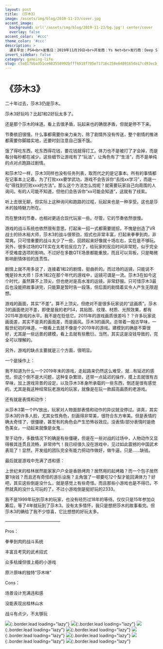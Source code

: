 ```yaml
---
layout: post
title: 《莎木3》
image: /assets/img/blog/2019-11-23/cover.jpg
accent_image: 
  background: url('/assets/img/blog/2019-11-23/bg.jpg') center/cover
  overlay: false
accent_color: '#ccc'
theme_color: '#ccc'
description: >
  通关平台：PS4<br>发售日：2019年11月19日<br>开发商：Ys Net<br>发行商：Deep Silver<br>个人评分：75
invert_sidebar: false
category: gameing-life
slug: c5a817bba351ce683558992bfff6518f785e71716c258e6488165da17cd93ecb
---
```


# 《莎木3》

二十年过去，莎木3仍是莎木。

莎木3好玩吗？比起1和2好玩太多了。

还是那个莎木的味道。看上去很矛盾，玩起来也的确很矛盾，但就是停不下来。

节奏依旧很慢。什么事都需要你亲力亲为，除了剧情外没有传送，整个剧情的推进都需要你脚踏实地，还要时刻注意自己饿不饿。

饿了得吃东西，吃东西得花钱，要花钱就得打工。体力也不是被打了才会掉，而是每分每秒都在减少。这些细节让游戏有了“玩法”，让角色有了“生活”，而不是单纯的点对点跑路过剧情。

和莎木12一样，莎木3同样也没有任务列表，取而代之的是记事本。所有的事情都在记事本上记着。为了打败xxx要学武功，游戏不会告诉你“去找xx学习”，而是一句“得找到打败xxx的方法”。那么这个方法怎么找呢？就需要玩家自己向周围的人询问。有的人可能不知道，但他们会告诉你“xx可能会知道”，这就有了线索。

听上去很无聊，但实际上这种询问和跑路的过程，玩起来也是一种享受。这也是莎木的独特魅力所在。

而在整体的节奏，也相对更适合现代玩家一些。尽管，它的节奏依然很慢。

游戏的战斗系统也依然很有意思。打起来一招一式都需要搓招，不愧是创造了VR战士的铃木裕大师，莎木3的战斗很带劲，招式也非常丰富，打起来拳拳到肉，非常爽。只可惜重要的战斗太少了一些，回顾起来好像就十场左右，实在是不够玩。另外，很多过场的QTE实在太考验反应力了，给玩家的反应时间非常短，似乎完全不受难度选项的影响。不过好在多数QTE场景都能重放，而且可以背板，只是略微影响剧情体验的连贯性。

剧情上就不用多说了，连接着1和2的剧情，挺曲折的。而过场的运镜，只能说不愧是铃木大师！莎木1和2在那个年代的游戏中，运镜可谓是一流。莎木3在如今这个时代，虽然算不上顶尖，但也绝对是高水准的运镜，非常舒服。只可惜莎木3最后也没能把故事讲完，只能算是暂时告一段落，但后面的剧情着实令人产生无限遐想。

游戏的画面，其实“不差”。算不上顶尖，但绝对不是很多玩家说的“这画质”。莎木3的画面绝对不差，即使是我的老PS4，其贴图、纹理、材质、光照效果，都有2015年游戏的水平。我不是在贬低它。2015年的游戏画质很差吗？？许多玩家说画面差，其实不是真的画面差，而是画风。莎木3的画风，总带着一股古早味，一股世纪初的味道，一眼看上去就不像是个2019年的游戏。建模到的确是不算很好，尤其是一些远景的建模，看上去就有些敷衍。当然，其实这是没钱导致的，完全可以理解的。

另外，游戏的缺点主要就是三个方面，很明显。

一个是操作上：

我不知道为什么一个2019年末的游戏，走起路来仍然这么难受，就…有延迟的感觉。但这个倒不是大问题，这种复杂繁琐，还带一点延迟的操作，摸上去就很有古早味，加上游戏背景的设定，以及莎木3本身所承载的一些东西，倒还是很有感觉的。尤其是我这种经常玩老游戏的玩家，就像是在玩一款超高画质的老游戏。

还有就是表情和动作：

从莎木3第一个PV放出，玩家对人物面部表情和动作的异议就没停过。讲真，其实莎木3的许多人脸，尤其女性角色，刻画得非常美，很符合东方审美。但是表情的确太奇怪了，很僵硬，甚至有的角色会产生恐怖谷效应。没表情/部分表情时是绝色美女，一动起来就像是女鬼…

至于动作，多数情况下的确是有些僵硬，但是在一些对战的过场中，人物动作又显得极其连贯且流畅，非常帅气！我已经很久没在游戏中，见过如此震撼的中国武术表现了！显然，开发组的团队完全有能力把动作做好，做牛逼，只是……缺钱。

最后就是游戏中充满了违和感：

上世纪末的桂林居然能家家户户全是香肠烤肉？居然用的起烤箱？而一个包子居然要1块钱？而且还有奇怪的游乐设施？主角饿了一顿要吃12个梨才能回满体力？好吧，其实这些倒是没什么，就是感觉上有些奇怪。而且那些小游戏也是不得已，不然就真的没什么可玩的了，不过小游戏倒是挺好玩的2333。

我不是1999年玩到莎木的玩家，也没有经历过18年的等待。仅仅只是15年参加众筹后，等了4年就玩到了莎木3。没有太多情怀，我只是想把莎木的故事看完。但莎木3的确给了我不少惊喜，它比想想的好玩太多。

—————————————

Pros：

拳拳到肉的战斗系统

丰富且考究的武术招式

众多枯燥但很上瘾的小游戏

原汁原味的独特“莎木味”

Cons：

场景设计充满违和感

没能表现出桂林山水

战斗有点少，不太够玩

![](/assets/img/blog/2019-11-23/1.jpg){:.border.lead loading="lazy"}
![](/assets/img/blog/2019-11-23/2.jpg){:.border.lead loading="lazy"}
![](/assets/img/blog/2019-11-23/3.jpg){:.border.lead loading="lazy"}
![](/assets/img/blog/2019-11-23/4.jpg){:.border.lead loading="lazy"}
![](/assets/img/blog/2019-11-23/5.jpg){:.border.lead loading="lazy"}
![](/assets/img/blog/2019-11-23/6.jpg){:.border.lead loading="lazy"}
![](/assets/img/blog/2019-11-23/7.jpg){:.border.lead loading="lazy"}
![](/assets/img/blog/2019-11-23/8.jpg){:.border.lead loading="lazy"}

